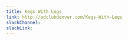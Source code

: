 ```yaml
---
title: Kegs With Legs
link: http://adclubdenver.com/Kegs-With-Legs
slackChannel:
slackLink:
---
```


